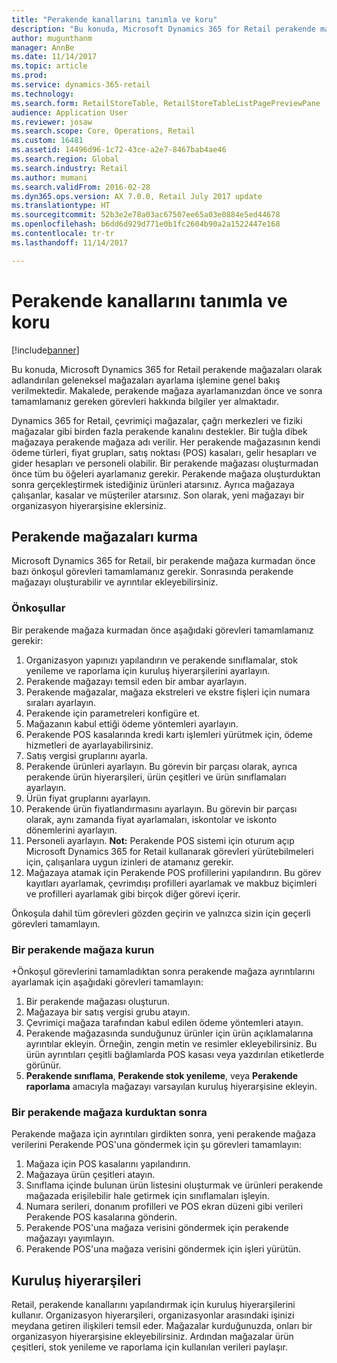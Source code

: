```yaml
---
title: "Perakende kanallarını tanımla ve koru"
description: "Bu konuda, Microsoft Dynamics 365 for Retail perakende mağazaları olarak adlandırılan geleneksel mağazaları ayarlama işlemine genel bakış verilmektedir. Makalede, perakende mağaza ayarlamanızdan önce ve sonra tamamlamanız gereken görevleri hakkında bilgiler yer almaktadır."
author: mugunthanm
manager: AnnBe
ms.date: 11/14/2017
ms.topic: article
ms.prod: 
ms.service: dynamics-365-retail
ms.technology: 
ms.search.form: RetailStoreTable, RetailStoreTableListPagePreviewPane
audience: Application User
ms.reviewer: josaw
ms.search.scope: Core, Operations, Retail
ms.custom: 16481
ms.assetid: 14496d96-1c72-43ce-a2e7-8467bab4ae46
ms.search.region: Global
ms.search.industry: Retail
ms.author: mumani
ms.search.validFrom: 2016-02-28
ms.dyn365.ops.version: AX 7.0.0, Retail July 2017 update
ms.translationtype: HT
ms.sourcegitcommit: 52b3e2e78a03ac67507ee65a03e0884e5ed44678
ms.openlocfilehash: b6dd6d929d771e0b1fc2604b90a2a1522447e168
ms.contentlocale: tr-tr
ms.lasthandoff: 11/14/2017

---
```


# <a name="define-and-maintain-retail-channels"></a>Perakende kanallarını tanımla ve koru

[!include[banner](includes/banner.md)]


Bu konuda, Microsoft Dynamics 365 for Retail perakende mağazaları olarak adlandırılan geleneksel mağazaları ayarlama işlemine genel bakış verilmektedir. Makalede, perakende mağaza ayarlamanızdan önce ve sonra tamamlamanız gereken görevleri hakkında bilgiler yer almaktadır.

Dynamics 365 for Retail, çevrimiçi mağazalar, çağrı merkezleri ve fiziki mağazalar gibi birden fazla perakende kanalını destekler. Bir tuğla dibek mağazaya perakende mağaza adı verilir. Her perakende mağazasının kendi ödeme türleri, fiyat grupları, satış noktası (POS) kasaları, gelir hesapları ve gider hesapları ve personeli olabilir. Bir perakende mağazası oluşturmadan önce tüm bu öğeleri ayarlamanız gerekir. Perakende mağaza oluşturduktan sonra gerçekleştirmek istediğiniz ürünleri atarsınız. Ayrıca mağazaya çalışanlar, kasalar ve müşteriler atarsınız. Son olarak, yeni mağazayı bir organizasyon hiyerarşisine eklersiniz.

## <a name="setting-up-retail-stores"></a>Perakende mağazaları kurma
Microsoft Dynamics 365 for Retail, bir perakende mağaza kurmadan önce bazı önkoşul görevleri tamamlamanız gerekir. Sonrasında perakende mağazayı oluşturabilir ve ayrıntılar ekleyebilirsiniz.

### <a name="prerequisites"></a>Önkoşullar

Bir perakende mağaza kurmadan önce aşağıdaki görevleri tamamlamanız gerekir:

1.  Organizasyon yapınızı yapılandırın ve perakende sınıflamalar, stok yenileme ve raporlama için kuruluş hiyerarşilerini ayarlayın.
2.  Perakende mağazayı temsil eden bir ambar ayarlayın.
3.  Perakende mağazalar, mağaza ekstreleri ve ekstre fişleri için numara sıraları ayarlayın.
4.  Perakende için parametreleri konfigüre et.
5.  Mağazanın kabul ettiği ödeme yöntemleri ayarlayın.
6.  Perakende POS kasalarında kredi kartı işlemleri yürütmek için, ödeme hizmetleri de ayarlayabilirsiniz.
7.  Satış vergisi gruplarını ayarla.
8.  Perakende ürünleri ayarlayın. Bu görevin bir parçası olarak, ayrıca perakende ürün hiyerarşileri, ürün çeşitleri ve ürün sınıflamaları ayarlayın.
9.  Ürün fiyat gruplarını ayarlayın.
10. Perakende ürün fiyatlandırmasını ayarlayın. Bu görevin bir parçası olarak, aynı zamanda fiyat ayarlamaları, iskontolar ve iskonto dönemlerini ayarlayın.
11. Personeli ayarlayın. **Not:** Perakende POS sistemi için oturum açıp Microsoft Dynamics 365 for Retail kullanarak görevleri yürütebilmeleri için, çalışanlara uygun izinleri de atamanız gerekir.
12. Mağazaya atamak için Perakende POS profillerini yapılandırın. Bu görev kayıtları ayarlamak, çevrimdışı profilleri ayarlamak ve makbuz biçimleri ve profilleri ayarlamak gibi birçok diğer görevi içerir.

Önkoşula dahil tüm görevleri gözden geçirin ve yalnızca sizin için geçerli görevleri tamamlayın.

### <a name="set-up-a-retail-store"></a>Bir perakende mağaza kurun

+Önkoşul görevlerini tamamladıktan sonra perakende mağaza ayrıntılarını ayarlamak için aşağıdaki görevleri tamamlayın:

1.  Bir perakende mağazası oluşturun.
2.  Mağazaya bir satış vergisi grubu atayın.
3.  Çevrimiçi mağaza tarafından kabul edilen ödeme yöntemleri atayın.
4.  Perakende mağazasında sunduğunuz ürünler için ürün açıklamalarına ayrıntılar ekleyin. Örneğin, zengin metin ve resimler ekleyebilirsiniz. Bu ürün ayrıntıları çeşitli bağlamlarda POS kasası veya yazdırılan etiketlerde görünür.
5.  **Perakende sınıflama**, **Perakende stok yenileme**, veya **Perakende raporlama** amacıyla mağazayı varsayılan kuruluş hiyerarşisine ekleyin.

### <a name="after-you-set-up-a-retail-store"></a>Bir perakende mağaza kurduktan sonra

Perakende mağaza için ayrıntıları girdikten sonra, yeni perakende mağaza verilerini Perakende POS'una göndermek için şu görevleri tamamlayın:

1.  Mağaza için POS kasalarını yapılandırın.
2.  Mağazaya ürün çeşitleri atayın.
3.  Sınıflama içinde bulunan ürün listesini oluşturmak ve ürünleri perakende mağazada erişilebilir hale getirmek için sınıflamaları işleyin.
4.  Numara serileri, donanım profilleri ve POS ekran düzeni gibi verileri Perakende POS kasalarına gönderin.
5.  Perakende POS'una mağaza verisini göndermek için perakende mağazayı yayımlayın.
6.  Perakende POS'una mağaza verisini göndermek için işleri yürütün.

## <a name="organization-hierarchies"></a>Kuruluş hiyerarşileri
Retail, perakende kanallarını yapılandırmak için kuruluş hiyerarşilerini kullanır. Organizasyon hiyerarşileri, organizasyonlar arasındaki işinizi meydana getiren ilişkileri temsil eder. Mağazalar kurduğunuzda, onları bir organizasyon hiyerarşisine ekleyebilirsiniz. Ardından mağazalar ürün çeşitleri, stok yenileme ve raporlama için kullanılan verileri paylaşır.




